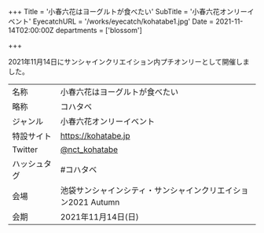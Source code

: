 +++
Title = '小春六花はヨーグルトが食べたい'
SubTitle = '小春六花オンリーイベント'
EyecatchURL = '/works/eyecatch/kohatabe1.jpg'
Date = 2021-11-14T02:00:00Z
departments = ['blossom']

+++

2021年11月14日にサンシャインクリエイション内プチオンリーとして開催しました。

<!--more-->

| | |
| --- | --- |
| 名称 | 小春六花はヨーグルトが食べたい |
| 略称 | コハタベ |
| ジャンル | 小春六花オンリーイベント |
| 特設サイト | https://kohatabe.jp |
| Twitter | [@nct_kohatabe](https://twitter.com/nct_kohatabe) |
| ハッシュタグ | #コハタベ |
| 会場 | 池袋サンシャインシティ・サンシャインクリエイション2021 Autumn |
| 会期 | 2021年11月14日(日) |
